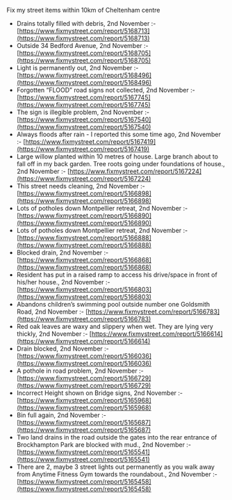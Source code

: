 Fix my street items within 10km of Cheltenham centre

<!-- fix_marker starts -->

- Drains totally filled with debris, 2nd November :- [https://www.fixmystreet.com/report/5168713](https://www.fixmystreet.com/report/5168713)
- Outside 34 Bedford Avenue, 2nd November :- [https://www.fixmystreet.com/report/5168705](https://www.fixmystreet.com/report/5168705)
- Light is permanently out, 2nd November :- [https://www.fixmystreet.com/report/5168496](https://www.fixmystreet.com/report/5168496)
- Forgotten “FLOOD” road signs not collected, 2nd November :- [https://www.fixmystreet.com/report/5167745](https://www.fixmystreet.com/report/5167745)
- The sign is illegible problem, 2nd November :- [https://www.fixmystreet.com/report/5167540](https://www.fixmystreet.com/report/5167540)
- Always floods after rain - I reported this some time ago, 2nd November :- [https://www.fixmystreet.com/report/5167419](https://www.fixmystreet.com/report/5167419)
- Large willow planted within 10 metres of house. Large branch about to fall off in my back garden. Tree roots going under foundations of house., 2nd November :- [https://www.fixmystreet.com/report/5167224](https://www.fixmystreet.com/report/5167224)
- This street needs cleaning, 2nd November :- [https://www.fixmystreet.com/report/5166898](https://www.fixmystreet.com/report/5166898)
- Lots of potholes down Montpellier retreat, 2nd November :- [https://www.fixmystreet.com/report/5166890](https://www.fixmystreet.com/report/5166890)
- Lots of potholes down Montpellier retreat, 2nd November :- [https://www.fixmystreet.com/report/5166888](https://www.fixmystreet.com/report/5166888)
- Blocked drain, 2nd November :- [https://www.fixmystreet.com/report/5166868](https://www.fixmystreet.com/report/5166868)
- Resident has put in a raised ramp to access his drive/space in front of his/her house., 2nd November :- [https://www.fixmystreet.com/report/5166803](https://www.fixmystreet.com/report/5166803)
- Abandons children’s swimming pool outside number one Goldsmith Road, 2nd November :- [https://www.fixmystreet.com/report/5166783](https://www.fixmystreet.com/report/5166783)
- Red oak leaves are waxy and slippery when wet. They are lying very thickly, 2nd November :- [https://www.fixmystreet.com/report/5166614](https://www.fixmystreet.com/report/5166614)
- Drain blocked, 2nd November :- [https://www.fixmystreet.com/report/5166036](https://www.fixmystreet.com/report/5166036)
- A pothole in road problem, 2nd November :- [https://www.fixmystreet.com/report/5166729](https://www.fixmystreet.com/report/5166729)
- Incorrect Height shown on Bridge signs, 2nd November :- [https://www.fixmystreet.com/report/5165968](https://www.fixmystreet.com/report/5165968)
- Bin full again, 2nd November :- [https://www.fixmystreet.com/report/5165687](https://www.fixmystreet.com/report/5165687)
- Two land drains in the road outside the gates into the rear entrance of Brockhampton Park are blocked with mud., 2nd November :- [https://www.fixmystreet.com/report/5165541](https://www.fixmystreet.com/report/5165541)
- There are 2, maybe 3 street lights out permanently as you walk away from Anytime Fitness Gym towards the roundabout., 2nd November :- [https://www.fixmystreet.com/report/5165458](https://www.fixmystreet.com/report/5165458)

<!-- fix_marker ends -->